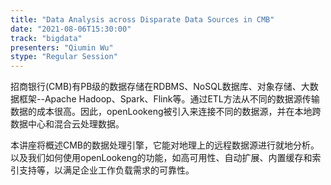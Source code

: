 ```yaml
---
title: "Data Analysis across Disparate Data Sources in CMB"
date: "2021-08-06T15:30:00" 
track: "bigdata"
presenters: "Qiumin Wu"
stype: "Regular Session"
---
```

招商银行(CMB)有PB级的数据存储在RDBMS、NoSQL数据库、对象存储、大数据框架--Apache Hadoop、Spark、Flink等。通过ETL方法从不同的数据源传输数据的成本很高。因此，openLookeng被引入来连接不同的数据源，并在本地跨数据中心和混合云处理数据。

本讲座将概述CMB的数据处理引擎，它能对地理上的远程数据源进行就地分析。以及我们如何使用openLookeng的功能，如高可用性、自动扩展、内置缓存和索引支持等，以满足企业工作负载需求的可靠性。